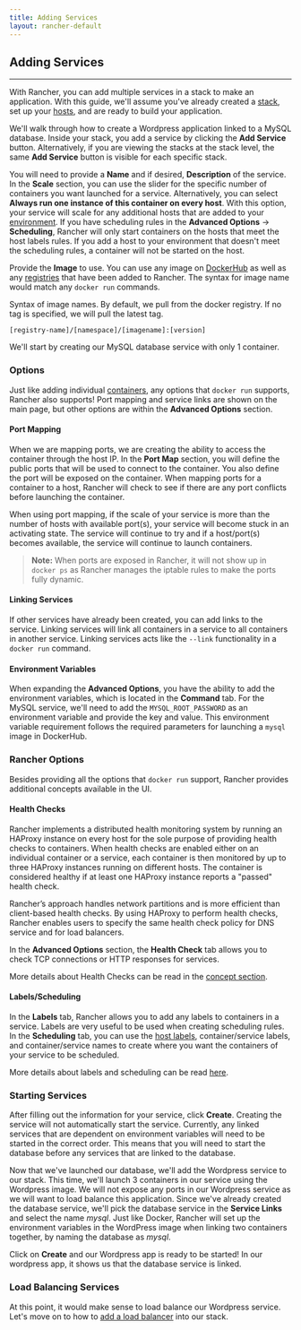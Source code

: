 ```yaml
---
title: Adding Services
layout: rancher-default
---
```


## Adding Services
---

With Rancher, you can add multiple services in a stack to make an application. With this guide, we'll assume you've already created a [stack]({{site.baseurl}}/rancher/rancher-ui/applications/stacks/), set up your [hosts]({{site.baseurl}}/rancher/rancher-ui/infrastructure/hosts/), and are ready to build your application. 

We'll walk through how to create a Wordpress application linked to a MySQL database. Inside your stack, you add a service by clicking the **Add Service** button. Alternatively, if you are viewing the stacks at the stack level, the same **Add Service** button is visible for each specific stack. 

You will need to provide a **Name** and if desired, **Description** of the service. In the **Scale** section, you can use the slider for the specific number of containers you want launched for a service. Alternatively, you can select **Always run one instance of this container on every host**. With this option, your service will scale for any additional hosts that are added to your [environment]({{site.baseurl}}/rancher/configuration/environments/). If you have scheduling rules in the **Advanced Options** -> **Scheduling**, Rancher will only start containers on the hosts that meet the host labels rules. If you add a host to your environment that doesn't meet the scheduling rules, a container will not be started on the host.

Provide the **Image** to use. You can use any image on [DockerHub](https://hub.docker.com/) as well as any [registries]({{site.baseurl}}/rancher/configuration/registries) that have been added to Rancher. The syntax for image name would match any `docker run` commands. 

Syntax of image names. By default, we pull from the docker registry. If no tag is specified, we will pull the latest tag. 

`[registry-name]/[namespace]/[imagename]:[version]`

We'll start by creating our MySQL database service with only 1 container.

### Options

Just like adding individual [containers]({{site.baseurl}}/rancher/rancher-ui/infrastructure/containers/), any options that `docker run` supports, Rancher also supports! Port mapping and service links are shown on the main page, but other options are within the **Advanced Options** section. 

#### Port Mapping

When we are mapping ports, we are creating the ability to access the container through the host IP. In the **Port Map** section, you will define the public ports that will be used to connect to the container. You  also define the port will be exposed on the container. When mapping ports for a container to a host, Rancher will check to see if there are any port conflicts before launching the container.

When using port mapping, if the scale of your service is more than the number of hosts with available port(s), your service will become stuck in an activating state. The service will continue to try and if a host/port(s) becomes available, the service will continue to launch containers. 

> **Note:** When ports are exposed in Rancher, it will not show up in `docker ps` as Rancher manages the iptable rules to make the ports fully dynamic. 

#### Linking Services 

If other services have already been created, you can add links to the service. Linking services will link all containers in a service to all containers in another service. Linking services acts like the `--link` functionality in a `docker run` command.

#### Environment Variables 

When expanding the **Advanced Options**, you have the ability to add the environment variables, which is located in the **Command** tab. For the MySQL service, we'll need to add the `MYSQL_ROOT_PASSWORD` as an environment variable and provide the key and value. This environment variable requirement follows the required parameters for launching a `mysql` image in DockerHub.

### Rancher Options

Besides providing all the options that `docker run` support, Rancher provides additional concepts available in the UI.

#### Health Checks

Rancher implements a distributed health monitoring system by running an HAProxy instance on every host for the sole purpose of providing health checks to containers.  When health checks are enabled either on an individual container or a service,  each container is then monitored by up to three HAProxy instances running on different hosts. The container is considered healthy if at least one HAProxy instance reports a "passed" health check.

Rancher’s approach handles network partitions and is more efficient than client-based health checks. By using HAProxy to perform health checks, Rancher enables users to specify the same health check policy for DNS service and for load balancers.

In the **Advanced Options** section, the **Health Check** tab allows you to check TCP connections or HTTP responses for services. 

More details about Health Checks can be read in the [concept section]({{site.baseurl}}/rancher/concepts/health-checks/).

#### Labels/Scheduling 

In the **Labels** tab, Rancher allows you to add any labels to containers in a service. Labels are very useful to be used when creating scheduling rules. In the **Scheduling** tab, you can use the [host labels]({{site.baseurl}}/rancher/rancher-ui/infrastructure/hosts/#host-labels), container/service labels, and container/service names to create where you want the containers of your service to be scheduled. 

More details about labels and scheduling can be read [here]({{site.baseurl}}/rancher/rancher-ui/scheduling/).

### Starting Services

After filling out the information for your service, click **Create**. Creating the service will not automatically start the service. Currently, any linked services that are dependent on environment variables will need to be started in the correct order. This means that you will need to start the database before any services that are linked to the database. <!--This allows you to create multiple services and when your application is ready, you can start all services at once!-->

Now that we've launched our database, we'll add the Wordpress service to our stack. This time, we'll launch 3 containers in our service using the Wordpress image. We will not expose any ports in our Wordpress service as we will want to load balance this application. Since we've already created the database service, we'll pick the database service in the **Service Links** and select the name _mysql_. Just like Docker, Rancher will set up the environment variables in the WordPress image when linking two containers together, by naming the database as _mysql_.

Click on **Create** and our Wordpress app is ready to be started! In our wordpress app, it shows us that the database service is linked. 

<!-- ### Starting Services

There are several ways to start services. You can immediately start it after creating the service by clicking on the **Start** link within the service or even using the **Start** option in the service's dropdown menu. You can also wait until after you have created all your services and start them all at once using the **Start Services** in the dropdown menu of the Stack. -->

### Load Balancing Services

At this point, it would make sense to load balance our Wordpress service. Let's move on to how to [add a load balancer]({{site.baseurl}}/rancher/rancher-ui/applications/stacks/adding-balancers/) into our stack.

